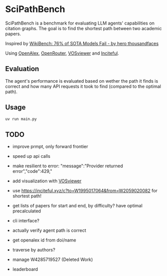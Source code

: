 # SciPathBench

SciPathBench is a benchmark for evaluating LLM agents' capabilities on citation graphs. The goal is to find the shortest path between two academic papers.

Inspired by [WikiBench: 76% of SOTA Models Fail - by hero thousandfaces](https://1thousandfaces.substack.com/p/wikibench-76-of-sota-models-fail)

Using [OpenAlex](https://openalex.org/), [OpenRouter](https://openrouter.ai/), [VOSviewer](https://www.vosviewer.com/) and [Inciteful](https://inciteful.xyz/).

## Evaluation

The agent's performance is evaluated based on wether the path it finds is correct and how many API requests it took to find (compared to the optimal path).

## Usage

```bash
uv run main.py
```

## TODO

- improve prmpt, only forward frontier

- speed up api calls

- make resilient to error: "message":"Provider returned error","code":429,"

- add visualization with [VOSviewer](https://www.vosviewer.com/)

- use https://inciteful.xyz/c?to=W1995017064&from=W2059020082 for shortest path!
- get lists of papers for start and end, by difficulty? have optimal precalculated

- cli interface?

- actually verify agent path is correct

- get openalex id from doi/name

- traverse by authors?

- manage W4285719527 (Deleted Work)

- leaderboard
